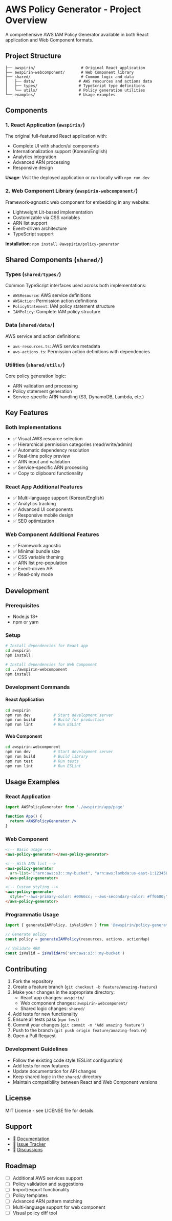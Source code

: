 # AWS Policy Generator - Project Overview

A comprehensive AWS IAM Policy Generator available in both React application and Web Component formats.

## Project Structure

```
├── awspirin/                    # Original React application
├── awspirin-webcomponent/       # Web Component library
├── shared/                      # Common logic and data
│   ├── data/                   # AWS resources and actions data
│   ├── types/                  # TypeScript type definitions
│   └── utils/                  # Policy generation utilities
└── examples/                   # Usage examples
```

## Components

### 1. React Application (`awspirin/`)
The original full-featured React application with:
- Complete UI with shadcn/ui components
- Internationalization support (Korean/English)
- Analytics integration
- Advanced ARN processing
- Responsive design

**Usage**: Visit the deployed application or run locally with `npm run dev`

### 2. Web Component Library (`awspirin-webcomponent/`)
Framework-agnostic web component for embedding in any website:
- Lightweight Lit-based implementation
- Customizable via CSS variables
- ARN list support
- Event-driven architecture
- TypeScript support

**Installation**: `npm install @awspirin/policy-generator`

## Shared Components (`shared/`)

### Types (`shared/types/`)
Common TypeScript interfaces used across both implementations:
- `AWSResource`: AWS service definitions
- `AWSAction`: Permission action definitions  
- `PolicyStatement`: IAM policy statement structure
- `IAMPolicy`: Complete IAM policy structure

### Data (`shared/data/`)
AWS service and action definitions:
- `aws-resources.ts`: AWS service metadata
- `aws-actions.ts`: Permission action definitions with dependencies

### Utilities (`shared/utils/`)
Core policy generation logic:
- ARN validation and processing
- Policy statement generation
- Service-specific ARN handling (S3, DynamoDB, Lambda, etc.)

## Key Features

### Both Implementations
- ✅ Visual AWS resource selection
- ✅ Hierarchical permission categories (read/write/admin)
- ✅ Automatic dependency resolution
- ✅ Real-time policy preview
- ✅ ARN input and validation
- ✅ Service-specific ARN processing
- ✅ Copy to clipboard functionality

### React App Additional Features
- ✅ Multi-language support (Korean/English)
- ✅ Analytics tracking
- ✅ Advanced UI components
- ✅ Responsive mobile design
- ✅ SEO optimization

### Web Component Additional Features
- ✅ Framework agnostic
- ✅ Minimal bundle size
- ✅ CSS variable theming
- ✅ ARN list pre-population
- ✅ Event-driven API
- ✅ Read-only mode

## Development

### Prerequisites
- Node.js 18+
- npm or yarn

### Setup
```bash
# Install dependencies for React app
cd awspirin
npm install

# Install dependencies for Web Component
cd ../awspirin-webcomponent
npm install
```

### Development Commands

#### React Application
```bash
cd awspirin
npm run dev          # Start development server
npm run build        # Build for production
npm run lint         # Run ESLint
```

#### Web Component
```bash
cd awspirin-webcomponent
npm run dev          # Start development server
npm run build        # Build library
npm run test         # Run tests
npm run lint         # Run ESLint
```

## Usage Examples

### React Application
```jsx
import AWSPolicyGenerator from './awspirin/app/page'

function App() {
  return <AWSPolicyGenerator />
}
```

### Web Component
```html
<!-- Basic usage -->
<aws-policy-generator></aws-policy-generator>

<!-- With ARN list -->
<aws-policy-generator 
  arn-list='["arn:aws:s3:::my-bucket", "arn:aws:lambda:us-east-1:123456789012:function:my-function"]'>
</aws-policy-generator>

<!-- Custom styling -->
<aws-policy-generator 
  style="--aws-primary-color: #0066cc; --aws-secondary-color: #ff6600;">
</aws-policy-generator>
```

### Programmatic Usage
```javascript
import { generateIAMPolicy, isValidArn } from '@awspirin/policy-generator'

// Generate policy
const policy = generateIAMPolicy(resources, actions, actionMap)

// Validate ARN
const isValid = isValidArn('arn:aws:s3:::my-bucket')
```

## Contributing

1. Fork the repository
2. Create a feature branch (`git checkout -b feature/amazing-feature`)
3. Make your changes in the appropriate directory:
   - React app changes: `awspirin/`
   - Web component changes: `awspirin-webcomponent/`
   - Shared logic changes: `shared/`
4. Add tests for new functionality
5. Ensure all tests pass (`npm test`)
6. Commit your changes (`git commit -m 'Add amazing feature'`)
7. Push to the branch (`git push origin feature/amazing-feature`)
8. Open a Pull Request

### Development Guidelines

- Follow the existing code style (ESLint configuration)
- Add tests for new features
- Update documentation for API changes
- Keep shared logic in the `shared/` directory
- Maintain compatibility between React and Web Component versions

## License

MIT License - see LICENSE file for details.

## Support

- 📖 [Documentation](https://github.com/awspirin/policy-generator/wiki)
- 🐛 [Issue Tracker](https://github.com/awspirin/policy-generator/issues)
- 💬 [Discussions](https://github.com/awspirin/policy-generator/discussions)

## Roadmap

- [ ] Additional AWS services support
- [ ] Policy validation and suggestions
- [ ] Import/export functionality
- [ ] Policy templates
- [ ] Advanced ARN pattern matching
- [ ] Multi-language support for web component
- [ ] Visual policy diff tool